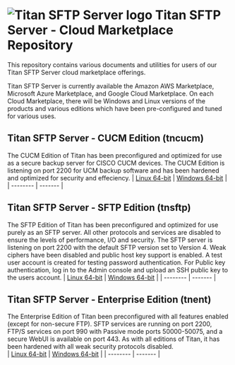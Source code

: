 # <img src="https://srtcdnstorage.blob.core.windows.net/software/nextgen/titansftp/titansftp48.png" alt="Titan SFTP Server logo"> Titan SFTP Server - Cloud Marketplace Repository</img>

This repository contains various documents and utilities for users of our Titan SFTP Server cloud marketplace offerings. 

Titan SFTP Server is currently available the Amazon AWS Marketplace, Microsoft Azure Marketplace, and Google Cloud Marketplace. On
each Cloud Marketplace, there will be Windows and Linux versions of the products and various editions which have been pre-configured
and tuned for various uses.

## Titan SFTP Server - CUCM Edition (tncucm)

The CUCM Edition of Titan has been preconfigured and optimized for use as a secure backup server for CISCO CUCM devices. The CUCM
Edition is listening on port 2200 for UCM backup software and has been hardened and optimized for security and effeciency.
| [Linux 64-bit](https://github.com/southrivertech/titansftp.pub/tree/main/cloud-marketplace/linux-x64/tncucm) | [Windows 64-bit](https://github.com/southrivertech/titansftp.pub/tree/main/cloud-marketplace/win-x64/tncucm) |
| -------- | ------- |



## Titan SFTP Server - SFTP Edition (tnsftp)

The SFTP Edition of Titan has been preconfigured and optimized for use purely as an SFTP server. All other protocols and services are 
disabled to ensure the levels of performance, I/O and security. The SFTP server is listening on port 2200 with the default SFTP
version set to Version 4. Weak ciphers have been disabled and public host key support is enabled. A test user account is created
for testing password authentication. For Public key authentication, log in to the Admin console and upload an SSH public key to the
users account.
| [Linux 64-bit](https://github.com/southrivertech/titansftp.pub/tree/main/cloud-marketplace/linux-x64/tnsftp) | [Windows 64-bit](https://github.com/southrivertech/titansftp.pub/tree/main/cloud-marketplace/win-x64/tnsftp) |
| -------- | ------- |



## Titan SFTP Server - Enterprise Edition (tnent)

The Enterprise Edition of Titan been preconfigured with all features enabled (except for non-secure FTP). SFTP services are running
on port 2200, FTP/S services on port 990 with Passive mode ports 50000-50075, and a secure WebUI is available on port 443. As with
all editions of Titan, it has been hardened with all weak security protocols disabled.<br />
| [Linux 64-bit](https://github.com/southrivertech/titansftp.pub/tree/main/cloud-marketplace/linux-x64/tnent) | [Windows 64-bit](https://github.com/southrivertech/titansftp.pub/tree/main/cloud-marketplace/win-x64/tnent) |
| -------- | ------- |


